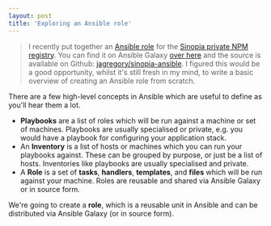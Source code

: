 ```yaml
---
layout: post
title: 'Exploring an Ansible role'
---
```


> I recently put together an [Ansible role](https://docs.ansible.com/playbooks_roles.html) for the [Sinopia private NPM registry](https://github.com/rlidwka/sinopia). You can find it on Ansible Galaxy [over here](https://galaxy.ansible.com/list#/roles/3603) and the source is available on Github: [jagregory/sinopia-ansible](https://github.com/jagregory/sinopia-ansible). I figured this would be a good opportunity, whilst it's still fresh in my mind, to write a basic overview of creating an Ansible role from scratch.

<!-- more -->

There are a few high-level concepts in Ansible which are useful to define as you'll hear them a lot.

  * **Playbooks** are a list of roles which will be run against a machine or set of machines. Playbooks are usually specialised or private, e.g. you would have a playbook for configuring your application stack.
  * An **Inventory** is a list of hosts or machines which you can run your playbooks against. These can be grouped by purpose, or just be a list of hosts. Inventories like playbooks are usually specialised and private.
  * A **Role** is a set of **tasks**, **handlers**, **templates**, and **files** which will be run against your machine. Roles are reusable and shared via Ansible Galaxy or in source form.

We're going to create a **role**, which is a reusable unit in Ansible and can be distributed via Ansible Galaxy (or in source form).
